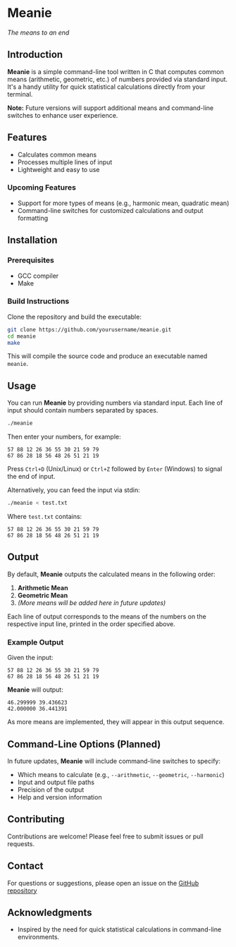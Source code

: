 # Meanie

*The means to an end*

## Introduction

**Meanie** is a simple command-line tool written in C that computes common means (arithmetic, geometric, etc.) of numbers provided via standard input. It's a handy utility for quick statistical calculations directly from your terminal.

**Note:** Future versions will support additional means and command-line switches to enhance user experience.

## Features

- Calculates common means
- Processes multiple lines of input
- Lightweight and easy to use

### Upcoming Features

- Support for more types of means (e.g., harmonic mean, quadratic mean)
- Command-line switches for customized calculations and output formatting

## Installation

### Prerequisites

- GCC compiler
- Make

### Build Instructions

Clone the repository and build the executable:

```bash
git clone https://github.com/yourusername/meanie.git
cd meanie
make
```

This will compile the source code and produce an executable named `meanie`.

## Usage

You can run **Meanie** by providing numbers via standard input. Each line of input should contain numbers separated by spaces.

```bash
./meanie
```

Then enter your numbers, for example:

```
57 88 12 26 36 55 30 21 59 79
67 86 28 18 56 48 26 51 21 19
```

Press `Ctrl+D` (Unix/Linux) or `Ctrl+Z` followed by `Enter` (Windows) to signal the end of input.

Alternatively, you can feed the input via stdin:

```bash
./meanie < test.txt
```

Where `test.txt` contains:

```
57 88 12 26 36 55 30 21 59 79
67 86 28 18 56 48 26 51 21 19
```

## Output

By default, **Meanie** outputs the calculated means in the following order:

1. **Arithmetic Mean**
2. **Geometric Mean**
3. *(More means will be added here in future updates)*

Each line of output corresponds to the means of the numbers on the respective input line, printed in the order specified above.

### Example Output

Given the input:

```
57 88 12 26 36 55 30 21 59 79
67 86 28 18 56 48 26 51 21 19
```

**Meanie** will output:

```
46.299999 39.436623
42.000000 36.441391
```

As more means are implemented, they will appear in this output sequence.

## Command-Line Options (Planned)

In future updates, **Meanie** will include command-line switches to specify:

- Which means to calculate (e.g., `--arithmetic`, `--geometric`, `--harmonic`)
- Input and output file paths
- Precision of the output
- Help and version information

## Contributing

Contributions are welcome! Please feel free to submit issues or pull requests.

## Contact

For questions or suggestions, please open an issue on the [GitHub repository](https://github.com/cadusouza1/meanie.git)

## Acknowledgments

- Inspired by the need for quick statistical calculations in command-line environments.

